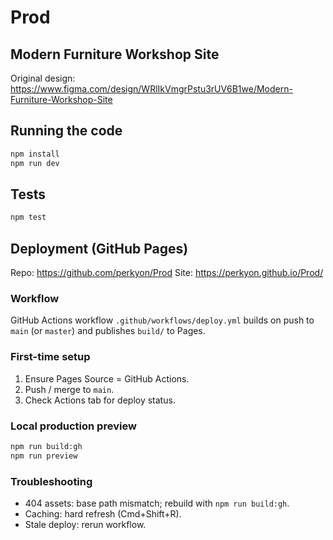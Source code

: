 # Prod

## Modern Furniture Workshop Site

Original design: https://www.figma.com/design/WRlIkVmgrPstu3rUV6B1we/Modern-Furniture-Workshop-Site

## Running the code

```bash
npm install
npm run dev
```

## Tests
```bash
npm test
```

## Deployment (GitHub Pages)
Repo: https://github.com/perkyon/Prod
Site: https://perkyon.github.io/Prod/

### Workflow
GitHub Actions workflow `.github/workflows/deploy.yml` builds on push to `main` (or `master`) and publishes `build/` to Pages.

### First-time setup
1. Ensure Pages Source = GitHub Actions.
2. Push / merge to `main`.
3. Check Actions tab for deploy status.

### Local production preview
```bash
npm run build:gh
npm run preview
```

### Troubleshooting
- 404 assets: base path mismatch; rebuild with `npm run build:gh`.
- Caching: hard refresh (Cmd+Shift+R).
- Stale deploy: rerun workflow.


